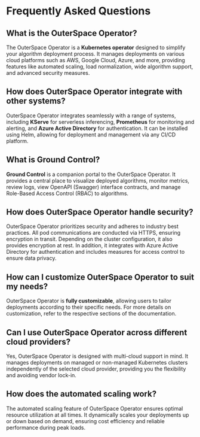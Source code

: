 # Frequently Asked Questions

## What is the OuterSpace Operator?

The OuterSpace Operator is a __Kubernetes operator__ designed to simplify your algorithm deployment process. It manages deployments on various cloud platforms such as AWS, Google Cloud, Azure, and more, providing features like automated scaling, load normalization, wide algorithm support, and advanced security measures.

## How does OuterSpace Operator integrate with other systems?

OuterSpace Operator integrates seamlessly with a range of systems, including __KServe__ for serverless inferencing, __Prometheus__ for monitoring and alerting, and __Azure Active Directory__ for authentication. It can be installed using Helm, allowing for deployment and management via any CI/CD platform.

## What is Ground Control?

__Ground Control__ is a companion portal to the OuterSpace Operator. It provides a central place to visualize deployed algorithms, monitor metrics, review logs, view OpenAPI (Swagger) interface contracts, and manage Role-Based Access Control (RBAC) to algorithms.

## How does OuterSpace Operator handle security?

OuterSpace Operator prioritizes security and adheres to industry best practices. All pod communications are conducted via HTTPS, ensuring encryption in transit. Depending on the cluster configuration, it also provides encryption at rest. In addition, it integrates with Azure Active Directory for authentication and includes measures for access control to ensure data privacy.

## How can I customize OuterSpace Operator to suit my needs?

OuterSpace Operator is __fully customizable__, allowing users to tailor deployments according to their specific needs. For more details on customization, refer to the respective sections of the documentation.

## Can I use OuterSpace Operator across different cloud providers?

Yes, OuterSpace Operator is designed with multi-cloud support in mind. It manages deployments on managed or non-managed Kubernetes clusters independently of the selected cloud provider, providing you the flexibility and avoiding vendor lock-in.

## How does the automated scaling work?

The automated scaling feature of OuterSpace Operator ensures optimal resource utilization at all times. It dynamically scales your deployments up or down based on demand, ensuring cost efficiency and reliable performance during peak loads.